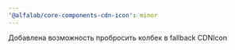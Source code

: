 ```yaml
---
'@alfalab/core-components-cdn-icon': minor
---
```


Добавлена возможность пробросить колбек в fallback CDNIcon
